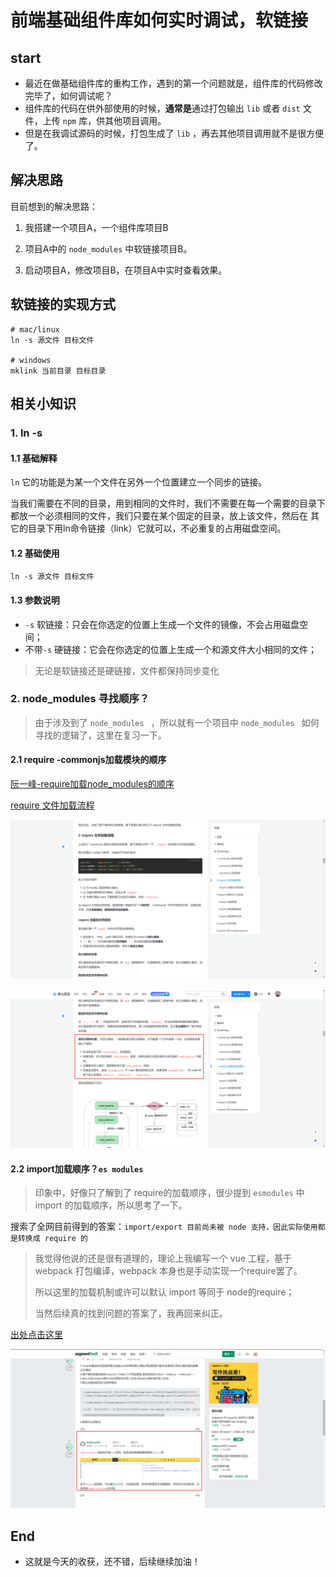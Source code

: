 # 前端基础组件库如何实时调试，软链接





## start

+ 最近在做基础组件库的重构工作，遇到的第一个问题就是，组件库的代码修改完毕了，如何调试呢？
+ 组件库的代码在供外部使用的时候，**通常是**通过打包输出 `lib` 或者 `dist` 文件，上传 `npm` 库，供其他项目调用。
+ 但是在我调试源码的时候，打包生成了 `lib` ，再去其他项目调用就不是很方便了。







## 解决思路

目前想到的解决思路：

1. 我搭建一个项目A，一个组件库项目B

2. 项目A中的 `node_modules` 中软链接项目B。

3. 启动项目A，修改项目B，在项目A中实时查看效果。





## 软链接的实现方式



```shell
# mac/linux
ln -s 源文件 目标文件

# windows
mklink 当前目录 目标目录
```





## 相关小知识

### 1. ln -s

#### 1.1 基础解释

`ln` 它的功能是为某一个文件在另外一个位置建立一个同步的链接。

当我们需要在不同的目录，用到相同的文件时，我们不需要在每一个需要的目录下都放一个必须相同的文件，我们只要在某个固定的目录，放上该文件，然后在 其它的目录下用ln命令链接（link）它就可以，不必重复的占用磁盘空间。



#### 1.2 基础使用

`ln -s 源文件 目标文件`



#### 1.3 参数说明

+ `-s` 软链接：只会在你选定的位置上生成一个文件的镜像，不会占用磁盘空间；
+ 不带`-s` 硬链接：它会在你选定的位置上生成一个和源文件大小相同的文件；

> 无论是软链接还是硬链接，文件都保持同步变化



### 2.  node_modules 寻找顺序？

> 由于涉及到了 `node_modules ` ，所以就有一个项目中  `node_modules ` 如何寻找的逻辑了，这里在复习一下。



#### 2.1 require -commonjs加载模块的顺序

[阮一峰-require加载node_modules的顺序](https://javascript.ruanyifeng.com/nodejs/module.html#toc7)

[require 文件加载流程](https://juejin.cn/post/6994224541312483336#heading-6)



![image-20230301232845649](../../.vuepress/public/bookImages/9.基础组件库供主项目调用，如何处理-软链接/image-20230301232845649.png)





![image-20230301233704616](../../.vuepress/public/bookImages/9.基础组件库供主项目调用，如何处理-软链接/image-20230301233704616.png)





#### 2.2 import加载顺序？`es modules`

> 印象中，好像只了解到了 require的加载顺序，很少提到 `esmodules` 中 import 的加载顺序，所以思考了一下。

搜索了全网目前得到的答案：`import/export 目前尚未被 node 支持，因此实际使用都是转换成 require 的`

> 我觉得他说的还是很有道理的，理论上我编写一个 vue 工程，基于 webpack 打包编译，webpack 本身也是手动实现一个require罢了。
>
> 所以这里的加载机制或许可以默认 import 等同于 node的require；
>
> 当然后续真的找到问题的答案了，我再回来纠正。

[出处点击这里](https://segmentfault.com/q/1010000013536010)





![image-20230301233808910](../../.vuepress/public/bookImages/9.基础组件库供主项目调用，如何处理-软链接/image-20230301233808910.png)







## End

+ 这就是今天的收获，还不错，后续继续加油！


